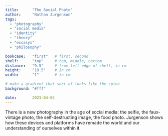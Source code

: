 ```yaml
---
title: 		"The Social Photo"
author: 	"Nathan Jurgenson"
tags:
  - "photography"
  - "social media"
  - "identity"
  - "theory"
  - "essasys"
  - "philosophy"

bookcase: 	"first"   # first, second
shelf: 		"top"     # top, middle, bottom
distance: 	"9.5"     # from left edge of shelf, in cm
height:		"19.5"    # in cm
width:		"1"       # in cm

# make a gradient that sort of looks like the spine
background: "#fff"

date: 		2021-04-03
---
```


There is a new photography in the age of social media: the selfie, the faux-vintage photo, the self-destructing image, the food photo. Jurgenson shows how these devices and platforms have remade the world and our understanding of ourselves within it.